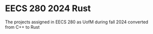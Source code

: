 # EECS 280 2024 Rust

The projects assigned in EECS 280 as UofM during fall 2024 converted from C++ to Rust
